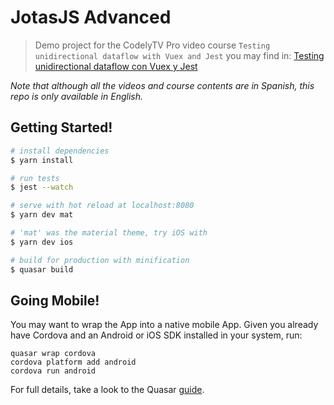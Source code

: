 # JotasJS Advanced

> Demo project for the CodelyTV Pro video course `Testing unidirectional dataflow with Vuex and Jest` you may find in: [Testing unidirectional dataflow con Vuex y Jest](https://pro.codely.tv/library/testing-unidirectional-dataflow-vuex-y-jest/65210/path/)

_Note that although all the videos and course contents are in Spanish, this repo is only available in English._

## Getting Started!

``` bash
# install dependencies
$ yarn install

# run tests
$ jest --watch

# serve with hot reload at localhost:8080
$ yarn dev mat

# 'mat' was the material theme, try iOS with
$ yarn dev ios

# build for production with minification
$ quasar build
```

## Going Mobile!

You may want to wrap the App into a native mobile App. Given you already have Cordova and an Android or iOS SDK installed in your system, run:


```
quasar wrap cordova
cordova platform add android
cordova run android
```

For full details, take a look to the Quasar [guide](http://quasar-framework.org/guide/cordova-wrapper.html).
